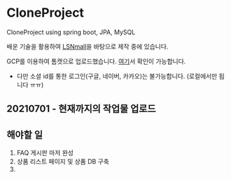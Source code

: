 # CloneProject
CloneProject using spring boot, JPA, MySQL

배운 기술을 활용하여 [LSNmall](https://www.lsnmall.com/)을 바탕으로 제작 중에 있습니다.

GCP를 이용하여 톰캣으로 업로드했습니다. [여기](http://34.64.152.230)서 확인이 가능합니다.
- 다만 소셜 id를 통한 로그인(구글, 네이버, 카카오)는 불가능합니다. (로컬에서만 됩니다 ㅠㅠ)

## 20210701 - 현재까지의 작업물 업로드

## 해야할 일
1. FAQ 게시판 마저 완성
2. 상품 리스트 페이지 및 상품 DB 구축
3. 
